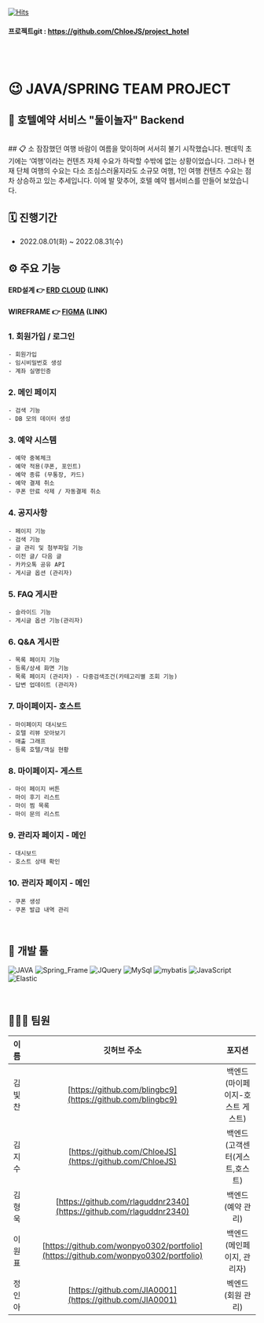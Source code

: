 
[![Hits](https://hits.seeyoufarm.com/api/count/incr/badge.svg?url=https%3A%2F%2Fgithub.com%2FChloeJS%2FChloeJS%2F&count_bg=%23BA3042&title_bg=%23E8AAAA&icon=iconify.svg&icon_color=%23841E1E&title=welcome&edge_flat=true)](https://hits.seeyoufarm.com)

#### 프로젝트git : https://github.com/ChloeJS/project_hotel
<br><br>

# 😉 JAVA/SPRING TEAM PROJECT

## 📌 호텔예약 서비스 "둘이놀자" Backend


<br>
## 📋 소
잠잠했던 여행 바람이 여름을 맞이하며 서서히 불기 시작했습니다. 펜데믹 초기에는 ‘여행’이라는 컨텐츠 자체 수요가 하락할 수밖에 없는 상황이었습니다. 그러나 현재 단체 여행의 수요는 다소 조심스러울지라도 소규모 여행, 1인 여행 컨텐츠 수요는 점차 상승하고 있는 추세입니다. 이에 발 맞추어, 호텔 예약 웹서비스를 만들어   보았습니다.


<br>

## 🗓 진행기간

- 2022.08.01(화) ~ 2022.08.31(수)
  <br>

## ⚙ 주요 기능

#### ERD설계 👉 [ERD CLOUD](https://www.erdcloud.com/d/LhkTjyJtfFZiBqCyS)  (LINK)

#### WIREFRAME 👉 [FIGMA](https://www.figma.com/file/jQ2dRDz6SEE60P1f719b1V/%5B%EB%91%98%EC%9D%B4%EB%86%80%EA%B9%8C%5D?node-id=0%3A1) (LINK)


### 1. 회원가입 / 로그인
    - 회원가입 
    - 임시비밀번호 생성
    - 계좌 실명인증


### 2. 메인 페이지 
    - 검색 기능
    - DB 모의 데이터 생성


### 3. 예약 시스템
    - 예약 중복체크
    - 예약 적용(쿠폰, 포인트)
    - 예약 종류 (무통장, 카드)
    - 예약 결제 취소
    - 쿠폰 만료 삭제 / 자동결제 취소
    
    
### 4. 공지사항

    - 페이지 기능 
    - 검색 기능
    - 글 관리 및 첨부파일 기능
    - 이전 글/ 다음 글
    - 카카오톡 공유 API
    - 게시글 옵션 (관리자)  
  
  
### 5. FAQ 게시판

    - 슬라이드 기능
    - 게시글 옵션 기능(관리자)


### 6. Q&A 게시판

    - 목록 페이지 기능
    - 등록/상세 화면 기능
    - 목록 페이지 (관리자) - 다중검색조건(카테고리별 조회 기능)
    - 답변 업데이트 (관리자)
    
    
### 7. 마이페이지- 호스트

    - 마이페이지 대시보드
    - 호텔 리뷰 모아보기
    - 매출 그래프
    - 등록 호텔/객실 현황


### 8. 마이페이지- 게스트

    - 마이 페이지 버튼 
    - 마이 후기 리스트
    - 마이 찜 목록
    - 마이 문의 리스트


### 9. 관리자 페이지 - 메인

    - 대시보드
    - 호스트 상태 확인


### 10. 관리자 페이지 - 메인

    - 쿠폰 생성
    - 쿠폰 발급 내역 관리






<br>

## 🔨 개발 툴

![JAVA](https://img.shields.io/badge/JAVA-DD4B39?style=for-the-badge&logo=JAVA&logoColor=white)
![Spring_Frame](https://img.shields.io/badge/Spring-6DB33F?style=for-the-badge&logo=Spring&logoColor=white)
![JQuery](https://img.shields.io/badge/JQuery-0769AD?style=for-the-badge&logo=JQuery&logoColor=white)
![MySql](https://img.shields.io/badge/MySql-4479A1?style=for-the-badge&logo=MySql&logoColor=white)
![mybatis](https://img.shields.io/badge/mybatis-CA4245?style=for-the-badge&logo=mybatis&logoColor=white)
![JavaScript](https://img.shields.io/badge/JavaScript-F7DF1E?style=for-the-badge&logo=JavaScript&logoColor=white)
![Elastic](https://img.shields.io/badge/Elastic-005571?style=for-the-badge&logo=Elastic&logoColor=white)


<br>


## 👨‍👩‍👧 팀원

|  이름  |                          깃허브 주소                           |       포지션       |
| :----: | :------------------------------------------------------------: | :----------------: |
| 김빛찬 |      [https://github.com/blingbc9](https://github.com/blingbc9)      |    백엔드(마이페이지-호스트 게스트)   |
| 김지수 | [https://github.com/ChloeJS](https://github.com/ChloeJS)   |    백엔드(고객센터(게스트,호스트)   |
| 김형욱 |   [https://github.com/rlaguddnr2340](https://github.com/rlaguddnr2340)   |    백엔드(예약 관리)   |
| 이원표 |  [https://github.com/wonpyo0302/portfolio](https://github.com/wonpyo0302/portfolio)|    백엔드(메인페이지, 관리자)   |
| 정인아 |  [https://github.com/JIA0001](https://github.com/JIA0001)  |  벡엔드(회원 관리) |




